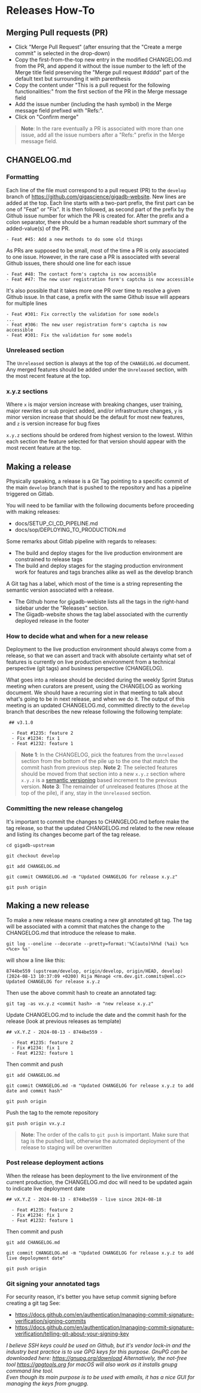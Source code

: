 # Releases How-To

## Merging Pull requests (PR)

* Click "Merge Pull Request" (after ensuring that the "Create a merge commit" is selected in the drop-down)
* Copy the first-from-the-top new entry in the modified CHANGELOG.md from the PR, and append it without the issue number to the left of the Merge title field preserving the "Merge pull request #dddd" part of the default text but surrounding it with parenthesis
* Copy the content under "This is a pull request for the following functionalities:" from the first section of the PR in the Merge message field
* Add the issue number (including the hash symbol) in the Merge message field prefixed with "Refs:".
* Click on "Confirm merge"

>**Note**: In the rare eventually a PR is associated with more than one issue, add all the issue numbers after a "Refs:" prefix in the Merge message field.

## CHANGELOG.md

### Formatting

Each line of the file must correspond to a pull request (PR) to the `develop` branch of https://github.com/gigascience/gigadb-website.
New lines are added at the top.
Each line starts with a two-part prefix, the first part can be one of "Feat" or "Fix".
It is then followed, as second part of the prefix by the Github issue number for which the PR is created for.
After the prefix and a colon separator, there should be a human readable short summary of the added-value(s) of the PR.

```
- Feat #45: Add a new methods to do some old things
```

As PRs are supposed to be small, most of the time a PR is only associated to one issue.
However, in the rare case a PR is associated with several Github issues, there should one line for each issue

```
- Feat #48: The contact form's captcha is now accessible
- Feat #47: The new user registration form's captcha is now accessible
```

It's also possible that it takes more one PR over time to resolve a given Github issue.
In that case, a prefix with the same Github issue will appears for multiple lines

```
- Feat #301: Fix correctly the validation for some models 
...
- Feat #306: The new user registration form's captcha is now accessible
- Feat #301: Fix the validation for some models
```

### Unreleased section

The `Unreleased` section is always at the top of the `CHANGELOG.md` document.
Any merged features should be added under the `Unreleased` section, with the most recent feature at the top.

### x.y.z sections

Where `x` is major version increase with breaking changes, user training, major rewrites or sub project added,  and/or infrastructure changes, `y` is  minor version increase that should be the default for most new features, and `z` is version increase for bug fixes

`x.y.z` sections should be ordered from highest version to the lowest. Within each section the feature selected for that version should appear with the most recent feature at the top.

## Making a release

Physically speaking, a release is a Git Tag pointing to a specific commit of the main `develop` branch 
that is pushed to the repository and has a pipeline triggered on Gitlab.

You will need to be familiar with the following documents before proceeding with making releases:
* docs/SETUP_CI_CD_PIPELINE.md
* docs/sop/DEPLOYING_TO_PRODUCTION.md

Some remarks about Gitlab pipeline with regards to releases:
* The build and deploy stages for the live production environment are constrained to release tags
* The build and deploy stages for the staging production environment work for features and tags branches alike as well as the develop branch

A Git tag has a label, which most of the time is a string representing the semantic version associated with a release.

* The Github home for gigadb-webiste lists all the tags in the right-hand sidebar under the "Releases" section.
* The Gigadb-website shows the tag label associated with the currently deployed release in the footer


### How to decide what and when for a new release

Deployment to the live production environment should always come from a release, so that we can assert and track with absolute certainty what set of features is currently on live production environment from a technical perspective (git tags) and business perspective (CHANGELOG).

What goes into a release should be decided during the weekly Sprint Status meeting when curators are present, using the CHANGELOG as working document.
We should have a recurring slot in that meeting to talk about what's going to be in next release, and when we do it. 
The output of this meeting is an updated CHANGELOG.md, committed directly to the `develop` branch that describes the new release following the following template:
```
 ## v3.1.0  
                                                                                                                      
  - Feat #1235: feature 2
  - Fix #1234: fix 1
  - Feat #1232: feature 1

```

>**Note 1**: In the CHANGELOG, pick the features from the `Unreleased` section from the bottom of the pile up to the one that match the commit hash from previous step.
>**Note 2**: The selected features should be moved from that section into a new `x.y.z` section where `x.y.z` is a [semantic versioning](https://semver.org) based increment to the previous version.
>**Note 3**: The remainder of unreleased features (those at the top of the pile), if any, stay in the `Unreleased` section.

### Committing the new release changelog

It's important to commit the changes to CHANGELOG.md before make the tag release, so that the updated CHANGELOG.md related
to the new release and listing its changes become part of the tag release.

```
cd gigadb-upstream
```
```
git checkout develop
```
```
git add CHANGELOG.md
```
```
git commit CHANGELOG.md -m "Updated CHANGELOG for release x.y.z"
```
```
git push origin
```

## Making a new release

To make a new release means creating a new git annotated git tag.
The tag will be associated with a commit that matches the change to the CHANGELOG.md that introduce the release to make.

```
git log --oneline --decorate --pretty=format:'%C(auto)%h%d (%ai) %cn <%ce> %s'
```
will show a line like this:
```
8744be559 (upstream/develop, origin/develop, origin/HEAD, develop) (2024-08-13 10:37:09 +0200) Rija Ménagé <rm.dev.git.commits@eml.cc> Updated CHANGELOG for release x.y.z
```

Then use the above commit hash to create an annotated tag:

```
git tag -as vx.y.z <commit hash> -m "new release x.y.z"
```

Update CHANGELOG.md to include the date and the commit hash for the release (look at previous releases as template)
```
## vX.Y.Z - 2024-08-13 - 8744be559 - 

  - Feat #1235: feature 2
  - Fix #1234: fix 1
  - Feat #1232: feature 1
```

Then commit and push
```
git add CHANGELOG.md
```
```
git commit CHANGELOG.md -m "Updated CHANGELOG for release x.y.z to add date and commit hash"
```
```
git push origin
```

Push the tag to the remote repository
```
git push origin vx.y.z
```

>**Note**: The order of the calls to `git push` is important. Make sure that tag is the pushed last,
> otherwise the automated deployment of the release to staging will be overwritten

### Post release deployment actions

When the release has been deployment to the live environment of the current production, the CHANGELOG.md doc 
will need to be updated again to indicate live deployment date

```
## vX.Y.Z - 2024-08-13 - 8744be559 - live since 2024-08-18

  - Feat #1235: feature 2
  - Fix #1234: fix 1
  - Feat #1232: feature 1
```

Then commit and push
```
git add CHANGELOG.md
```
```
git commit CHANGELOG.md -m "Updated CHANGELOG for release x.y.z to add live depoloyment date"
```
```
git push origin
```

### Git signing your annotated tags

For security reason, it's better you have setup commit signing before creating a git tag
See: 
* https://docs.github.com/en/authentication/managing-commit-signature-verification/signing-commits
* https://docs.github.com/en/authentication/managing-commit-signature-verification/telling-git-about-your-signing-key

_I believe SSH keys could be used on Github, but it's vendor lock-in and the industry best practice is to use GPG keys for this purpose.
GnuPG can be downloaded here: https://gnupg.org/download
Alternatively, the not-free tool https://gpgtools.org for macOS will also work as it installs gnupg command line tool.  
Even though its main purpose is to be used with emails, it has a nice GUI for managing the keys from gnugpg._

